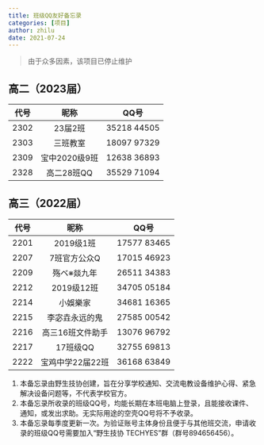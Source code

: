 ```yaml
---
title: 班级QQ友好备忘录
categories: [项目]
author: zhilu
date: 2021-07-24
---
```


> 由于众多因素，该项目已停止维护

## 高二（2023届）
| 代号  |     昵称      |    QQ号     |
| :---: | :-----------: | :---------: |
| 2302  |    23届2班    | 35218 44505 |
| 2303  |   三班教室    | 18097 97329 |
| 2309  | 宝中2020级9班 | 12638 36893 |
| 2328  |  高二28班QQ   | 35529 71094 |

## 高三（2022届）

| 代号  |       昵称       |    QQ号     |
| :---: | :--------------: | :---------: |
| 2201  |    2019级1班     | 17577 83465 |
| 2207  |   7班官方公众Q   | 17015 46923 |
| 2209  |   殇ベ※燚九年    | 26511 34383 |
| 2212  |    2019级12班    | 34705 05184 |
| 2214  |     小娛樂家     | 34681 16365 |
| 2215  |  李宓垚永远的鬼  | 27585 00542 |
| 2216  | 高三16班文件助手 | 13076 96792 |
| 2217  |     17班级QQ     | 32755 69813 |
| 2222  | 宝鸡中学22届22班 | 36168 63849 |

1. 本备忘录由野生技协创建，旨在分享学校通知、交流电教设备维护心得、紧急解决设备问题等，不代表学校官方。
2. 本备忘录所收录的班级QQ号，均能长期在本班电脑上登录，且能接收课件、通知，或发出求助。无实际用途的空壳QQ号将不予收录。
3. 本备忘录每季度更新一次。为验证账号主体身份且便于与其他班交流，申请收录的班级QQ号需要加入“野生技协 TECHYES”群（群号894656456）。
